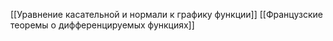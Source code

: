 [[Уравнение касательной и нормали к графику функции]]
[[Французские теоремы о дифференцируемых функциях]]